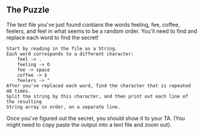 The Puzzle
-----------
The text file you've just found contians the words feeling, fee, coffee, feelers, and feel in 
what seems to be a random order. You'll need to find and replace each word to find the secret!

	Start by reading in the file as a String.
	Each word corresponds to a different character:
		feel -> .
		feeling -> O
		fee -> space
		coffee -> $
		feelers -> "
	After you've replaced each word, find the character that is repeated 48 times.
	Split the string by this character, and then print out each line of the resulting
	String array in order, on a separate line.

Once you've figured out the secret, you should show it to your TA.
(You might need to copy paste the output into a text file and zoom out).
